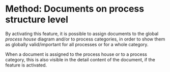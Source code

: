 # Method: Documents on process structure level

By activating this feature, it is possible to assign documents to the global _process house_ diagram and/or to process categories, in order to show them as globally valid/important for all processes or for a whole category. 

When a document is assigned to the process house or to a process category, this is also visible in the detail content of the document, if the feature is activated. 

